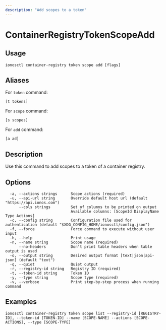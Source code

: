 ```yaml
---
description: "Add scopes to a token"
---
```


# ContainerRegistryTokenScopeAdd

## Usage

```text
ionosctl container-registry token scope add [flags]
```

## Aliases

For `token` command:

```text
[t tokens]
```

For `scope` command:

```text
[s scopes]
```

For `add` command:

```text
[a ad]
```

## Description

Use this command to add scopes to a token of a container registry.

## Options

```text
  -a, --actions strings      Scope actions (required)
  -u, --api-url string       Override default host url (default "https://api.ionos.com")
      --cols strings         Set of columns to be printed on output 
                             Available columns: [ScopeId DisplayName Type Actions]
  -c, --config string        Configuration file used for authentication (default "$XDG_CONFIG_HOME/ionosctl/config.json")
  -f, --force                Force command to execute without user input
  -h, --help                 Print usage
  -n, --name string          Scope name (required)
      --no-headers           Don't print table headers when table output is used
  -o, --output string        Desired output format [text|json|api-json] (default "text")
  -q, --quiet                Quiet output
  -r, --registry-id string   Registry ID (required)
  -t, --token-id string      Token ID
  -y, --type string          Scope type (required)
  -v, --verbose              Print step-by-step process when running command
```

## Examples

```text
ionosctl container-registry token scope list --registry-id [REGISTRY-ID], --token-id [TOKEN-ID] --name [SCOPE-NAME] --actions [SCOPE-ACTIONS], --type [SCOPE-TYPE]
```

